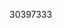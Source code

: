 [//]: # (Created by ./bin/manage_files.pl from ./species/Onchocerca_flexuosa/PRJEB512/Onchocerca_flexuosa_PRJEB512.publication.html on Thu Jun 11 13:44:59 2020)
30397333
